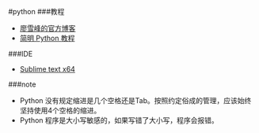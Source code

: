#python
###教程
- [廖雪峰的官方博客](http://www.liaoxuefeng.com/wiki/001374738125095c955c1e6d8bb493182103fac9270762a000)
- [简明 Python 教程](http://itlab.idcquan.com/linux/manual/Python_chinese/)

###IDE
- [Sublime text x64](http://www.cr173.com/soft/121149.html)


###note
- Python 没有规定缩进是几个空格还是Tab。按照约定俗成的管理，应该始终坚持使用4个空格的缩进。
- Python 程序是大小写敏感的，如果写错了大小写，程序会报错。
